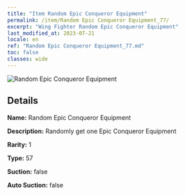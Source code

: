 ```yaml
---
title: "Item Random Epic Conqueror Equipment"
permalink: /item/Random Epic Conqueror Equipment_77/
excerpt: "Wing Fighter Random Epic Conqueror Equipment"
last_modified_at: 2023-07-21
locale: en
ref: "Random Epic Conqueror Equipment_77.md"
toc: false
classes: wide
---
```



 ![Random Epic Conqueror Equipment](/images/item/Random_Epic_Conqueror_Equipment_p.png)



## Details

 **Name:** Random Epic Conqueror Equipment 

 **Description:** Randomly get one Epic Conqueror Equipment

 **Rarity:** 1 

 **Type:** 57 

 **Suction:** false 

 **Auto Suction:** false 


